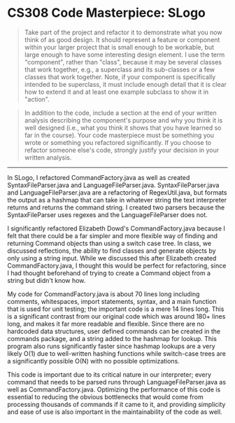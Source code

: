 
CS308 Code Masterpiece: SLogo
===================

> Take part of the project and refactor it to demonstrate what you now think of as good design. It should represent a feature or component within your larger project that is small enough to be workable, but large enough to have some interesting design element. I use the term "component", rather than "class", because it may be several classes that work together, e.g., a superclass and its sub-classes or a few classes that work together. Note, if your component is specifically intended to be superclass, it must include enough detail that it is clear how to extend it and at least one example subclass to show it in "action".

> In addition to the code, include a section at the end of your written analysis describing the component's purpose and why you think it is well designed (i.e., what you think it shows that you have learned so far in the course). Your code masterpiece must be something you wrote or something you refactored significantly. If you choose to refactor someone else's code, strongly justify your decision in your written analysis.

----------

In SLogo, I refactored CommandFactory.java as well as created SyntaxFileParser.java and LanguageFileParser.java. SyntaxFileParser.java and LanguageFileParser.java are a refactoring of RegexUtil.java, but formats the output as a hashmap that can take in whatever string the text interpreter returns and returns the command string. I created two parsers because the SyntaxFileParser uses regexes and the LanguageFileParser does not. 

I significantly refactored Elizabeth Dowd's CommandFactory.java because I felt that there could be a far simpler and more flexible way of finding and returning Command objects than using a switch case tree. In class, we discussed reflections, the ability to find classes and generate objects by only using a string input. While we discussed this after Elizabeth created CommandFactory.java, I thought this would be perfect for refactoring, since I had thought beforehand of trying to create a Command object from a string but didn't know how. 

My code for CommandFactory.java is about 70 lines long including comments, whitespaces, import statements, syntax, and a main function that is used for unit testing; the important code is a mere 14 lines long. This is a significant contrast from our original code which was around 180+ lines long, and makes it far more readable and flexible. Since there are no hardcoded data structures, user defined commands can be created in the commands package, and a string added to the hashmap for lookup. This program also runs significantly faster since hashmap lookups are a very likely O(1) due to well-written hashing functions while switch-case trees are a significantly possible O(N) with no possible optimizations. 

This code is important due to its critical nature in our interpreter; every command that needs to be parsed runs through LanguageFileParser.java as well as CommandFactory.java. Optimizing the performance of this code is essential to reducing the obvious bottlenecks that would come from processing thousands of commands if it came to it, and providing simplicity and ease of use is also important in the maintainability of the code as well. 






 
